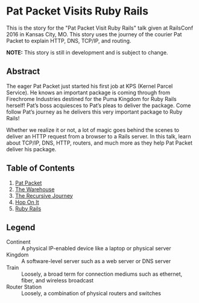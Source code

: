 # Pat Packet Visits Ruby Rails

This is the story for the "Pat Packet Visit Ruby Rails" talk given at RailsConf
2016 in Kansas City, MO. This story uses the journey of the courier Pat Packet
to explain HTTP, DNS, TCP/IP, and routing.

**NOTE:** This story is still in development and is subject to change.

## Abstract

The eager Pat Packet just started his first job at KPS (Kernel Parcel Service).
He knows an important package is coming through from Firechrome Industries
destined for the Puma Kingdom for Ruby Rails herself! Pat’s boss acquiesces to
Pat’s pleas to deliver the package. Come follow Pat’s journey as he delivers
this very important package to Ruby Rails!

Whether we realize it or not, a lot of magic goes behind the scenes to deliver
an HTTP request from a browser to a Rails server. In this talk, learn about
TCP/IP, DNS, HTTP, routers, and much more as they help Pat Packet deliver his
package.

## Table of Contents

1. [Pat Packet](pat-packet.md)
2. [The Warehouse](the-warehouse.md)
3. [The Recursive Journey](the-recursive-journey.md)
4. [Hop On It](hop-on-it.md)
5. [Ruby Rails](ruby-rails.md)

## Legend

<dl>
  <dt>Continent</dt>
  <dd>A physical IP-enabled device like a laptop or physical server</dd>

  <dt>Kingdom</dt>
  <dd>A software-level server such as a web server or DNS server</dd>

  <dt>Train</dt>
  <dd>
    Loosely, a broad term for connection mediums such as ethernet, fiber, and
    wireless broadcast
  </dd>

  <dt>Router Station</dt>
  <dd>Loosely, a combination of physical routers and switches</dd>
</dl>
